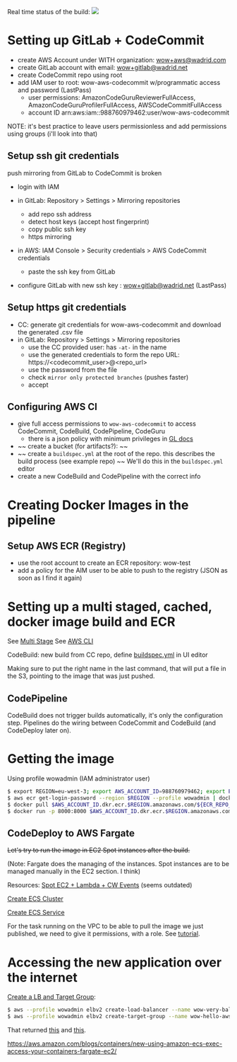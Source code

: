 Real time status of the build: ![](https://codebuild.eu-west-3.amazonaws.com/badges?uuid=eyJlbmNyeXB0ZWREYXRhIjoid1d4WlJZeHlxa0s2TXdXeFUvc0d2LzlNODBQYzVtVGRGUUNTYk45YVVKRjVTNCs5M2pUSDNRTWk1MFdKY014bDhjUEdNbnJxU3E2TVc0OGtPcVhSL1p3PSIsIml2UGFyYW1ldGVyU3BlYyI6ImpVRHFKUlZweUhkdnVIZG4iLCJtYXRlcmlhbFNldFNlcmlhbCI6MX0%3D&branch=main)

# Setting up GitLab + CodeCommit

- create AWS Account under WITH organization: wow+aws@wadrid.com
- create GitLab account with email: wow+gitlab@wadrid.net
- create CodeCommit repo using root
- add IAM user to root: wow-aws-codecommit w/programmatic access and password (LastPass)
	* user permissions: AmazonCodeGuruReviewerFullAccess, AmazonCodeGuruProfilerFullAccess, AWSCodeCommitFullAccess
	* account ID arn:aws:iam::988760979462:user/wow-aws-codecommit

NOTE: it's best practice to leave users permissionless and add permissions using groups (i'll look into that)

## Setup ssh git credentials
push mirroring from GitLab to CodeCommit is broken

- login with IAM
- in GitLab: Repository > Settings > Mirroring repositories
	* add repo ssh address
	* detect host keys (accept host fingerprint)
	* copy public ssh key
	* https mirroring
- in AWS: IAM Console > Security credentials > AWS CodeCommit credentials 
	* paste the ssh key from GitLab

- configure GitLab with new ssh key : wow+gitlab@wadrid.net (LastPass)

## Setup https git credentials

- CC: generate git credentials for wow-aws-codecommit and download the generated .csv file
- in GitLab: Repository > Settings > Mirroring repositories
	* use the CC provided user: has `-at-` in the name
	* use the generated credentials to form the repo URL: https://<codecommit_user>@<repo_url>
	* use the password from the file
	* check `mirror only protected branches` (pushes faster)
	* accept

## Configuring AWS CI

- give full access permissions to `wow-aws-codecommit` to access CodeCommit, CodeBuild, CodePipeline, CodeGuru
	* there is a json policy with minimum privileges in [GL docs](https://docs.gitlab.com/ee/user/project/repository/mirror/push.html#set-up-a-push-mirror-from-gitlab-to-aws-codecommit)
- ~~ create a bucket (for artifacts?): ~~
- ~~ create a `buildspec.yml` at the root of the repo. this describes the build process (see example repo) ~~ We'll do this in the `buildspec.yml` editor
- create a new CodeBuild and CodePipeline with the correct info

# Creating Docker Images in the pipeline

## Setup AWS ECR (Registry)

- use the root account to create an ECR repository: wow-test
- add a policy for the AIM user to be able to push to the registry
	(JSON as soon as I find it again)


# Setting up a multi staged, cached, docker image build and ECR

See [Multi Stage](docs/multi_stage.md)
See [AWS CLI](docs/aws_cli.md)


CodeBuild: new build from CC repo, define [buildspec.yml](docs/buildspec.yml) in UI editor

Making sure to put the right name in the last command, that will put a file in the S3, pointing to the image that was just pushed.

## CodePipeline

CodeBuild does not trigger builds automatically, it's only the configuration step. Pipelines do the wiring between CodeCommit and CodeBuild (and CodeDeploy later on).

# Getting the image

Using profile wowadmin (IAM administrator user)


```bash
$ export REGION=eu-west-3; export AWS_ACCOUNT_ID=988760979462; export ECR_REPO_NAME=wow-test
$ aws ecr get-login-password --region $REGION --profile wowadmin | docker login --username AWS --password-stdin $AWS_ACCOUNT_ID.dkr.ecr.$REGION.amazonaws.com
$ docker pull $AWS_ACCOUNT_ID.dkr.ecr.$REGION.amazonaws.com/${ECR_REPO_NAME}:latest
$ docker run -p 8000:8000 $AWS_ACCOUNT_ID.dkr.ecr.$REGION.amazonaws.com/${ECR_REPO_NAME}:latest  # runs on port 8000
```

## CodeDeploy to AWS Fargate

~~Let's try to run the image in EC2 Spot instances after the build.~~

(Note: Fargate does the managing of the instances. Spot instances are to be managed manually in the EC2 section. I think)

Resources:
[Spot EC2 + Lambda + CW Events](https://aws.amazon.com/blogs/devops/automatic-deployment-to-new-amazon-ec2-on-demand-and-spot-instances-using-aws-codedeploy-amazon-cloudwatch-events-and-aws-lambda/) (seems outdated)

[Create ECS Cluster](https://docs.aws.amazon.com/AmazonECS/latest/developerguide/create-ec2-cluster-console-v2.html)

[Create ECS Service](https://docs.aws.amazon.com/AmazonECS/latest/developerguide/create-service-console-v2.html)

For the task running on the VPC to be able to pull the image we just published, we need to give it permissions, with a role. See [tutorial](https://docs.aws.amazon.com/codepipeline/latest/userguide/ecs-cd-pipeline.html).

# Accessing the new application over the internet

[Create a LB and Target Group](https://docs.aws.amazon.com/elasticloadbalancing/latest/application/tutorial-application-load-balancer-cli.html):

```bash
$ aws --profile wowadmin elbv2 create-load-balancer --name wow-very-balanced --subnets subnet-<zone-3a> subnet-<zone-3b> --security-groups sg-<vpc-group>
$ aws --profile wowadmin elbv2 create-target-group --name wow-hello-aws-target --protocol HTTP --port 80 --vpc-id vpc-<vpcId> --ip-address-type ipv4
```

That returned [this](docs/lb_create.json) and [this](docs/tg_create.json).


https://aws.amazon.com/blogs/containers/new-using-amazon-ecs-exec-access-your-containers-fargate-ec2/
